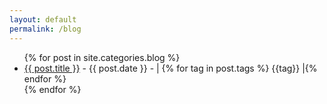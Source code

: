 ```yaml
---
layout: default
permalink: /blog
---
```


<ul>
	{% for post in site.categories.blog %}
		<li>
			<a href="{{ post.url}}">{{ post.title }}</a> - {{ post.date }} - | {% for tag in post.tags %} {{tag}} |{% endfor %}
		</li>
	{% endfor %}
</ul>